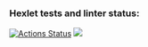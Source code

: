 ### Hexlet tests and linter status:
[![Actions Status](https://github.com/ghouldevourer/python-project-49/actions/workflows/hexlet-check.yml/badge.svg)](https://github.com/ghouldevourer/python-project-49/actions)
<a href="https://codeclimate.com/github/ghouldevourer/python-project-49/maintainability"><img src="https://api.codeclimate.com/v1/badges/1e3a88fbf5a48188bf94/maintainability" /></a>
<script src="https://asciinema.org/a/oT5LMPSON2I4chE5EFQWYUwFP.js" id="asciicast-oT5LMPSON2I4chE5EFQWYUwFP" async="true"></script>
